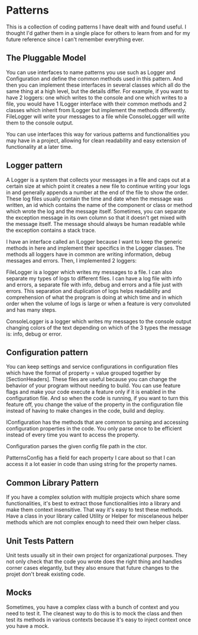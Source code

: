 # Patterns

This is a collection of coding patterns I have dealt with and found useful. I thought I'd gather them in a single place for others to learn from and for my future reference since I can't remember everything ever.

## The Pluggable Model

You can use interfaces to name patterns you use such as Logger and Configuration and define the common methods used in this pattern. And then you can implement these interfaces in several classes which all do the same thing at a high level, but the details differ. For example, if you want to have 2 loggers: one which writes to the console and one which writes to a file, you would have 1 ILogger interface with their common methods and 2 classes which inherit from ILogger but implement the methods differently. FileLogger will write your messages to a file while ConsoleLogger will write them to the console output.

You can use interfaces this way for various patterns and functionalities you may have in a project, allowing for clean readability and easy extension of functionality at a later time.

## Logger pattern 

A Logger is a system that collects your messages in a file and caps out at a certain size at which point it creates a new file to continue writing your logs in and generally appends a number at the end of the file to show the order. These log files usually contain the time and date when the message was written, an id which contains the name of the component or class or method which wrote the log and the message itself. Sometimes, you can separate the exception message in its own column so that it doesn't get mixed with the message itself. The message should always be human readable while the exception contains a stack trace.

I have an interface called an ILogger because I want to keep the generic methods in here and implement their specifics in the Logger classes. The methods all loggers have in common are writing information, debug messages and errors. Then, I implemented 2 loggers: 

FileLogger is a logger which writes my messages to a file. I can also separate my types of logs to different files. I can have a log file with info and errors, a separate file with info, debug and errors and a file just with errors. This separation and duplication of logs helps readability and comprehension of what the program is doing at which time and in which order when the volume of logs is large or when a feature is very convoluted and has many steps. 

ConsoleLogger is a logger which writes my messages to the console output changing colors of the text depending on which of the 3 types the message is: info, debug or error.

## Configuration pattern

You can keep settings and service configurations in configuration files which have the format of property = value grouped together by [SectionHeaders]. These files are useful because you can change the behavior of your program without needing to build. You can use feature flags and make your code execute a feature only if it is enabled in the configuration file. And so when the code is running, if you want to turn this feature off, you change the value of the property in the configuration file instead of having to make changes in the code, build and deploy.

IConfiguration has the methods that are common to parsing and accessing configuration properties in the code. You only parse once to be efficient instead of every time you want to access the property. 

Configuration parses the given config file path in the ctor.

PatternsConfig has a field for each property I care about so that I can access it a lot easier in code than using string for the property names.

## Common Library Pattern

If you have a complex solution with multiple projects which share some functionalities, it's best to extract those functionalities into a library and make them context insensitive. That way it's easy to test these methods. Have a class in your library called Utility or Helper for miscelaneous helper methods which are not complex enough to need their own helper class.

## Unit Tests Pattern 

Unit tests usually sit in their own project for organizational purposes. They not only check that the code you wrote does the right thing and handles corner cases elegantly, but they also ensure that future changes to the projet don't break existing code.

## Mocks

Sometimes, you have a complex class with a bunch of context and you need to test it. The cleanest way to do this is to mock the class and then test its methods in various contexts because it's easy to inject context once you have a mock.
